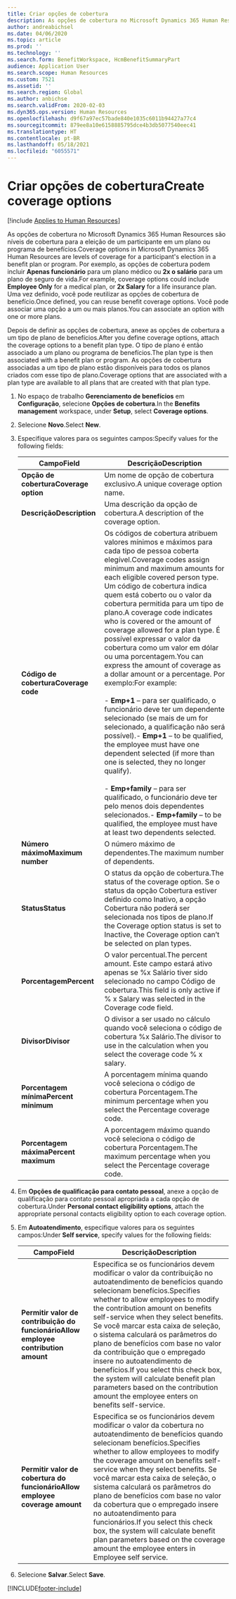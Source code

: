 ```yaml
---
title: Criar opções de cobertura
description: As opções de cobertura no Microsoft Dynamics 365 Human Resources são níveis de cobertura para a eleição de um participante em um plano ou programa de benefícios.
author: andreabichsel
ms.date: 04/06/2020
ms.topic: article
ms.prod: ''
ms.technology: ''
ms.search.form: BenefitWorkspace, HcmBenefitSummaryPart
audience: Application User
ms.search.scope: Human Resources
ms.custom: 7521
ms.assetid: ''
ms.search.region: Global
ms.author: anbichse
ms.search.validFrom: 2020-02-03
ms.dyn365.ops.version: Human Resources
ms.openlocfilehash: d9f67a97ec57bade840e1035c6011b94427a77c4
ms.sourcegitcommit: 879ee8a10e6158885795dce4b3db5077540eec41
ms.translationtype: HT
ms.contentlocale: pt-BR
ms.lasthandoff: 05/18/2021
ms.locfileid: "6055571"
---
```

# <a name="create-coverage-options"></a><span data-ttu-id="ce492-103">Criar opções de cobertura</span><span class="sxs-lookup"><span data-stu-id="ce492-103">Create coverage options</span></span>

[!include [Applies to Human Resources](../includes/applies-to-hr.md)]

<span data-ttu-id="ce492-104">As opções de cobertura no Microsoft Dynamics 365 Human Resources são níveis de cobertura para a eleição de um participante em um plano ou programa de benefícios.</span><span class="sxs-lookup"><span data-stu-id="ce492-104">Coverage options in Microsoft Dynamics 365 Human Resources are levels of coverage for a participant's election in a benefit plan or program.</span></span> <span data-ttu-id="ce492-105">Por exemplo, as opções de cobertura podem incluir **Apenas funcionário** para um plano médico ou **2x o salário** para um plano de seguro de vida.</span><span class="sxs-lookup"><span data-stu-id="ce492-105">For example, coverage options could include **Employee Only** for a medical plan, or **2x Salary** for a life insurance plan.</span></span> <span data-ttu-id="ce492-106">Uma vez definido, você pode reutilizar as opções de cobertura de benefício.</span><span class="sxs-lookup"><span data-stu-id="ce492-106">Once defined, you can reuse benefit coverage options.</span></span> <span data-ttu-id="ce492-107">Você pode associar uma opção a um ou mais planos.</span><span class="sxs-lookup"><span data-stu-id="ce492-107">You can associate an option with one or more plans.</span></span>

<span data-ttu-id="ce492-108">Depois de definir as opções de cobertura, anexe as opções de cobertura a um tipo de plano de benefícios.</span><span class="sxs-lookup"><span data-stu-id="ce492-108">After you define coverage options, attach the coverage options to a benefit plan type.</span></span> <span data-ttu-id="ce492-109">O tipo de plano é então associado a um plano ou programa de benefícios.</span><span class="sxs-lookup"><span data-stu-id="ce492-109">The plan type is then associated with a benefit plan or program.</span></span> <span data-ttu-id="ce492-110">As opções de cobertura associadas a um tipo de plano estão disponíveis para todos os planos criados com esse tipo de plano.</span><span class="sxs-lookup"><span data-stu-id="ce492-110">Coverage options that are associated with a plan type are available to all plans that are created with that plan type.</span></span> 

1. <span data-ttu-id="ce492-111">No espaço de trabalho **Gerenciamento de benefícios** em **Configuração**, selecione **Opções de cobertura**.</span><span class="sxs-lookup"><span data-stu-id="ce492-111">In the **Benefits management** workspace, under **Setup**, select **Coverage options**.</span></span>

2. <span data-ttu-id="ce492-112">Selecione **Novo**.</span><span class="sxs-lookup"><span data-stu-id="ce492-112">Select **New**.</span></span>

3. <span data-ttu-id="ce492-113">Especifique valores para os seguintes campos:</span><span class="sxs-lookup"><span data-stu-id="ce492-113">Specify values for the following fields:</span></span>

   | <span data-ttu-id="ce492-114">Campo</span><span class="sxs-lookup"><span data-stu-id="ce492-114">Field</span></span> | <span data-ttu-id="ce492-115">Descrição</span><span class="sxs-lookup"><span data-stu-id="ce492-115">Description</span></span> |
   | --- | --- |
   | <span data-ttu-id="ce492-116">**Opção de cobertura**</span><span class="sxs-lookup"><span data-stu-id="ce492-116">**Coverage option**</span></span> | <span data-ttu-id="ce492-117">Um nome de opção de cobertura exclusivo.</span><span class="sxs-lookup"><span data-stu-id="ce492-117">A unique coverage option name.</span></span> |
   | <span data-ttu-id="ce492-118">**Descrição**</span><span class="sxs-lookup"><span data-stu-id="ce492-118">**Description**</span></span> | <span data-ttu-id="ce492-119">Uma descrição da opção de cobertura.</span><span class="sxs-lookup"><span data-stu-id="ce492-119">A description of the coverage option.</span></span> |
   | <span data-ttu-id="ce492-120">**Código de cobertura**</span><span class="sxs-lookup"><span data-stu-id="ce492-120">**Coverage code**</span></span> | <span data-ttu-id="ce492-121">Os códigos de cobertura atribuem valores mínimos e máximos para cada tipo de pessoa coberta elegível.</span><span class="sxs-lookup"><span data-stu-id="ce492-121">Coverage codes assign minimum and maximum amounts for each eligible covered person type.</span></span> <span data-ttu-id="ce492-122">Um código de cobertura indica quem está coberto ou o valor da cobertura permitida para um tipo de plano.</span><span class="sxs-lookup"><span data-stu-id="ce492-122">A coverage code indicates who is covered or the amount of coverage allowed for a plan type.</span></span> <span data-ttu-id="ce492-123">É possível expressar o valor da cobertura como um valor em dólar ou uma porcentagem.</span><span class="sxs-lookup"><span data-stu-id="ce492-123">You can express the amount of coverage as a dollar amount or a percentage.</span></span> <span data-ttu-id="ce492-124">Por exemplo:</span><span class="sxs-lookup"><span data-stu-id="ce492-124">For example:</span></span></br></br><span data-ttu-id="ce492-125">- **Emp+1** – para ser qualificado, o funcionário deve ter um dependente selecionado (se mais de um for selecionado, a qualificação não será possível).</span><span class="sxs-lookup"><span data-stu-id="ce492-125">- **Emp+1** – to be qualified, the employee must have one dependent selected (if more than one is selected, they no longer qualify).</span></span></br></br><span data-ttu-id="ce492-126">- **Emp+family** – para ser qualificado, o funcionário deve ter pelo menos dois dependentes selecionados.</span><span class="sxs-lookup"><span data-stu-id="ce492-126">- **Emp+family** – to be qualified, the employee must have at least two dependents selected.</span></span> |
   | <span data-ttu-id="ce492-127">**Número máximo**</span><span class="sxs-lookup"><span data-stu-id="ce492-127">**Maximum number**</span></span> | <span data-ttu-id="ce492-128">O número máximo de dependentes.</span><span class="sxs-lookup"><span data-stu-id="ce492-128">The maximum number of dependents.</span></span> |
   | <span data-ttu-id="ce492-129">**Status**</span><span class="sxs-lookup"><span data-stu-id="ce492-129">**Status**</span></span> | <span data-ttu-id="ce492-130">O status da opção de cobertura.</span><span class="sxs-lookup"><span data-stu-id="ce492-130">The status of the coverage option.</span></span> <span data-ttu-id="ce492-131">Se o status da opção Cobertura estiver definido como Inativo, a opção Cobertura não poderá ser selecionada nos tipos de plano.</span><span class="sxs-lookup"><span data-stu-id="ce492-131">If the Coverage option status is set to Inactive, the Coverage option can’t be selected on plan types.</span></span> |
   | <span data-ttu-id="ce492-132">**Porcentagem**</span><span class="sxs-lookup"><span data-stu-id="ce492-132">**Percent**</span></span> | <span data-ttu-id="ce492-133">O valor percentual.</span><span class="sxs-lookup"><span data-stu-id="ce492-133">The percent amount.</span></span> <span data-ttu-id="ce492-134">Este campo estará ativo apenas se %x Salário tiver sido selecionado no campo Código de cobertura.</span><span class="sxs-lookup"><span data-stu-id="ce492-134">This field is only active if % x Salary was selected in the Coverage code field.</span></span> |
   | <span data-ttu-id="ce492-135">**Divisor**</span><span class="sxs-lookup"><span data-stu-id="ce492-135">**Divisor**</span></span> | <span data-ttu-id="ce492-136">O divisor a ser usado no cálculo quando você seleciona o código de cobertura %x Salário.</span><span class="sxs-lookup"><span data-stu-id="ce492-136">The divisor to use in the calculation when you select the coverage code % x salary.</span></span> |
   | <span data-ttu-id="ce492-137">**Porcentagem mínima**</span><span class="sxs-lookup"><span data-stu-id="ce492-137">**Percent minimum**</span></span> | <span data-ttu-id="ce492-138">A porcentagem mínima quando você seleciona o código de cobertura Porcentagem.</span><span class="sxs-lookup"><span data-stu-id="ce492-138">The minimum percentage when you select the Percentage coverage code.</span></span> |
   | <span data-ttu-id="ce492-139">**Porcentagem máxima**</span><span class="sxs-lookup"><span data-stu-id="ce492-139">**Percent maximum**</span></span> | <span data-ttu-id="ce492-140">A porcentagem máximo quando você seleciona o código de cobertura Porcentagem.</span><span class="sxs-lookup"><span data-stu-id="ce492-140">The maximum percentage when you select the Percentage coverage code.</span></span> |

4. <span data-ttu-id="ce492-141">Em **Opções de qualificação para contato pessoal**, anexe a opção de qualificação para contato pessoal apropriada a cada opção de cobertura.</span><span class="sxs-lookup"><span data-stu-id="ce492-141">Under **Personal contact eligibility options**, attach the appropriate personal contacts eligibility option to each coverage option.</span></span>

5. <span data-ttu-id="ce492-142">Em **Autoatendimento**, especifique valores para os seguintes campos:</span><span class="sxs-lookup"><span data-stu-id="ce492-142">Under **Self service**, specify values for the following fields:</span></span>

   | <span data-ttu-id="ce492-143">Campo</span><span class="sxs-lookup"><span data-stu-id="ce492-143">Field</span></span> | <span data-ttu-id="ce492-144">Descrição</span><span class="sxs-lookup"><span data-stu-id="ce492-144">Description</span></span> |
   | --- | --- |
   | <span data-ttu-id="ce492-145">**Permitir valor de contribuição do funcionário**</span><span class="sxs-lookup"><span data-stu-id="ce492-145">**Allow employee contribution amount**</span></span> | <span data-ttu-id="ce492-146">Especifica se os funcionários devem modificar o valor da contribuição no autoatendimento de benefícios quando selecionam benefícios.</span><span class="sxs-lookup"><span data-stu-id="ce492-146">Specifies whether to allow employees to modify the contribution amount on benefits self-service when they select benefits.</span></span> <span data-ttu-id="ce492-147">Se você marcar esta caixa de seleção, o sistema calculará os parâmetros do plano de benefícios com base no valor da contribuição que o empregado insere no autoatendimento de benefícios.</span><span class="sxs-lookup"><span data-stu-id="ce492-147">If you select this check box, the system will calculate benefit plan parameters based on the contribution amount the employee enters on benefits self-service.</span></span> |
   | <span data-ttu-id="ce492-148">**Permitir valor de cobertura do funcionário**</span><span class="sxs-lookup"><span data-stu-id="ce492-148">**Allow employee coverage amount**</span></span> | <span data-ttu-id="ce492-149">Especifica se os funcionários devem modificar o valor da cobertura no autoatendimento de benefícios quando selecionam benefícios.</span><span class="sxs-lookup"><span data-stu-id="ce492-149">Specifies whether to allow employees to modify the coverage amount on benefits self-service when they select benefits.</span></span> <span data-ttu-id="ce492-150">Se você marcar esta caixa de seleção, o sistema calculará os parâmetros do plano de benefícios com base no valor da cobertura que o empregado insere no autoatendimento para funcionários.</span><span class="sxs-lookup"><span data-stu-id="ce492-150">If you select this check box, the system will calculate benefit plan parameters based on the coverage amount the employee enters in Employee self service.</span></span> |

6. <span data-ttu-id="ce492-151">Selecione **Salvar**.</span><span class="sxs-lookup"><span data-stu-id="ce492-151">Select **Save**.</span></span> 


[!INCLUDE[footer-include](../includes/footer-banner.md)]